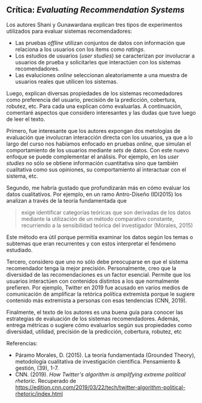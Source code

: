 ## Crítica: *Evaluating Recommendation Systems*

Los autores Shani y Gunawardana explican tres tipos de experimentos utilizados para evaluar sistemas recomendadores:
*  Las pruebas *offline* utilizan conjuntos de datos con información que relaciona a los usuarios con los ítems como *ratings*.  
*  Los estudios de usuarios (*user studies*) se caracterizan por involucrar a usuarios de prueba y solicitarles que interactúen con los sistemas recomendadores.
*  Las evaluciones *online* seleccionan aleatoriamente a una muestra de usuarios reales que utilicen los sistemas. 


Luego, explican diversas propiedades de los sistemas recomedadores como preferencia del usuario, precisión de la predicción, cobertura, robutez, etc. Para cada una explican cómo evaluarlas. A continuación, comentaré aspectos que considero interesantes y las dudas que tuve luego de leer el texto.

Primero, fue interesante que los autores expongan dos metologías de evaluación que involucran interacción directa con los usuarios, ya que a lo largo del curso nos habíamos enfocado en pruebas *online*, que simulan el comportamiento de los usuarios mediante *sets* de datos. Con este nuevo enfoque se puede complementar el análisis. Por ejemplo, en los *user studies* no sólo se obtiene información cuantitativa sino que también cualitativa como sus opiniones, su comportamiento al interactuar con el sistema, etc.

Segundo, me habría gustado que profundizarán más en cómo evaluar los datos cualitativos. Por ejemplo, en un ramo Antro-Diseño (IDI2015) los analizan a través de la teoría fundamentada que 
> exige identificar categorías teóricas que son derivadas de los datos mediante la utilización de un método comparativo constante, recurriendo a la sensibilidad teórica del investigador (Mórales, 2015)


Este método era útil porque permitía examinar los datos según los temas o subtemas que eran recurrentes y con estos interpretar el fenómeno estudiado. 

Tercero, considero que uno no sólo debe preocuparse en que el sistema recomendador tenga la mejor precisión. Personalmente, creo que la diversidad de las recomendaciones es un factor esencial. Permite que los usuarios interactúen con contenidos distintos a los que normalmente prefieren. Por ejemplo, Twitter en 2019 fue acusado en varios medios de comunicación de amplificar la retórica política extremista porque le sugiere contenido más extremista a personas con esas tendencias (CNN, 2019). 

Finalmente, el texto de los autores es una buena guía para conocer las estrategias de evaluación de los sistemas recomendadores. Además, entrega métricas o sugiere cómo evaluarlos según sus propiedades como diversidad, utilidad, precisión de la predicción, cobertura, robutez, etc


Referencias:
* Páramo Morales, D. (2015). La teoría fundamentada (Grounded Theory), metodología cualitativa de investigación científica. Pensamiento & gestión, (39), 1-7.
* CNN. (2019). *How Twitter's algorithm is amplifying extreme political rhetoric*. Recuperado de https://edition.cnn.com/2019/03/22/tech/twitter-algorithm-political-rhetoric/index.html